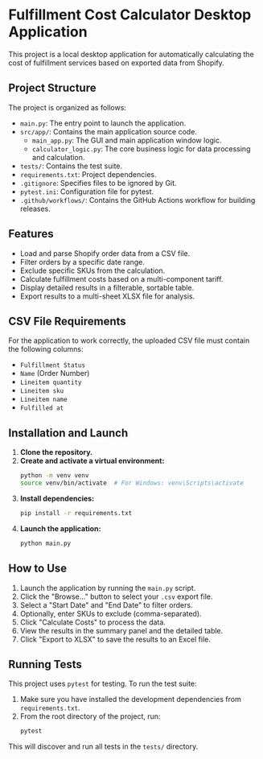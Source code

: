 # Fulfillment Cost Calculator Desktop Application

This project is a local desktop application for automatically calculating the cost of fulfillment services based on exported data from Shopify.

## Project Structure

The project is organized as follows:
- `main.py`: The entry point to launch the application.
- `src/app/`: Contains the main application source code.
  - `main_app.py`: The GUI and main application window logic.
  - `calculator_logic.py`: The core business logic for data processing and calculation.
- `tests/`: Contains the test suite.
- `requirements.txt`: Project dependencies.
- `.gitignore`: Specifies files to be ignored by Git.
- `pytest.ini`: Configuration file for pytest.
- `.github/workflows/`: Contains the GitHub Actions workflow for building releases.

## Features
- Load and parse Shopify order data from a CSV file.
- Filter orders by a specific date range.
- Exclude specific SKUs from the calculation.
- Calculate fulfillment costs based on a multi-component tariff.
- Display detailed results in a filterable, sortable table.
- Export results to a multi-sheet XLSX file for analysis.

## CSV File Requirements
For the application to work correctly, the uploaded CSV file must contain the following columns:
- `Fulfillment Status`
- `Name` (Order Number)
- `Lineitem quantity`
- `Lineitem sku`
- `Lineitem name`
- `Fulfilled at`

## Installation and Launch

1.  **Clone the repository.**
2.  **Create and activate a virtual environment:**
    ```bash
    python -m venv venv
    source venv/bin/activate  # For Windows: venv\Scripts\activate
    ```
3.  **Install dependencies:**
    ```bash
    pip install -r requirements.txt
    ```
4.  **Launch the application:**
    ```bash
    python main.py
    ```

## How to Use

1.  Launch the application by running the `main.py` script.
2.  Click the "Browse..." button to select your `.csv` export file.
3.  Select a "Start Date" and "End Date" to filter orders.
4.  Optionally, enter SKUs to exclude (comma-separated).
5.  Click "Calculate Costs" to process the data.
6.  View the results in the summary panel and the detailed table.
7.  Click "Export to XLSX" to save the results to an Excel file.

## Running Tests

This project uses `pytest` for testing. To run the test suite:

1.  Make sure you have installed the development dependencies from `requirements.txt`.
2.  From the root directory of the project, run:
    ```bash
    pytest
    ```
This will discover and run all tests in the `tests/` directory.
